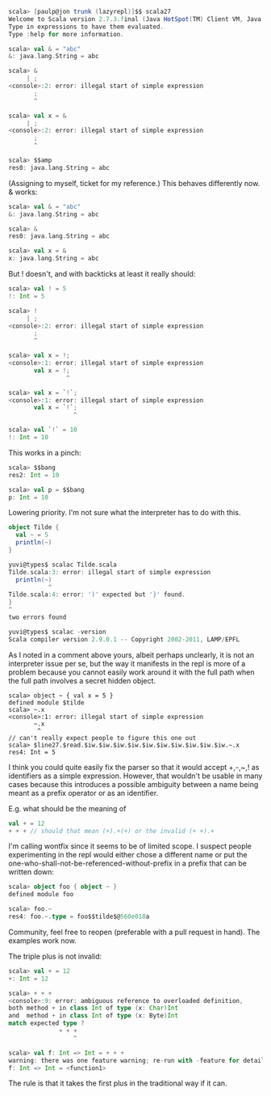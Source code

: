 ```scala
scala> [paulp@jon trunk (lazyrepl)]$$ scala27
Welcome to Scala version 2.7.3.final (Java HotSpot(TM) Client VM, Java 1.5.0_16).
Type in expressions to have them evaluated.
Type :help for more information.

scala> val & = "abc"
&: java.lang.String = abc

scala> &
     | ;
<console>:2: error: illegal start of simple expression
       ;
       ^

scala> val x = &
     | ;
<console>:2: error: illegal start of simple expression
       ;
       ^

scala> $$amp
res0: java.lang.String = abc
```

(Assigning to myself, ticket for my reference.)
This behaves differently now.  & works:
```scala
scala> val & = "abc"
&: java.lang.String = abc

scala> &
res0: java.lang.String = abc

scala> val x = &
x: java.lang.String = abc
```

But ! doesn't, and with backticks at least it really should:

```scala
scala> val ! = 5  
!: Int = 5

scala> !
     | ;
<console>:2: error: illegal start of simple expression
       ;
       ^

scala> val x = !;
<console>:1: error: illegal start of simple expression
       val x = !;
                ^

scala> val x = `!`;
<console>:1: error: illegal start of simple expression
       val x = `!`;
                  ^

scala> val `!` = 10
!: Int = 10
```

This works in a pinch:

```scala
scala> $$bang
res2: Int = 10

scala> val p = $$bang
p: Int = 10
```

Lowering priority.
I'm not sure what the interpreter has to do with this.

```scala
object Tilde {
  val ~ = 5
  println(~)
}
```

```scala
yuvi@types$ scalac Tilde.scala 
Tilde.scala:3: error: illegal start of simple expression
  println(~)
           ^
Tilde.scala:4: error: ')' expected but '}' found.
}
^
two errors found
```

```scala
yuvi@types$ scalac -version
Scala compiler version 2.9.0.1 -- Copyright 2002-2011, LAMP/EPFL
```
As I noted in a comment above yours, albeit perhaps unclearly, it is not an interpreter issue per se, but the way it manifests in the repl is more of a problem because you cannot easily work around it with the full path when the full path involves a secret hidden object.
```
scala> object ~ { val x = 5 }
defined module $tilde
scala> ~.x
<console>:1: error: illegal start of simple expression
       ~.x
        ^
// can't really expect people to figure this one out
scala> $line27.$read.$iw.$iw.$iw.$iw.$iw.$iw.$iw.$iw.$iw.$iw.~.x
res4: Int = 5
```
I think you could quite easily fix the parser so that it would accept +,-,~,! as identifiers as a simple expression. However, that wouldn't be usable in many cases because this introduces a possible ambiguity between a name being meant as a prefix operator or as an identifier.

E.g. what should be the meaning of 

```scala
val + = 12
+ + + // should that mean (+).+(+) or the invalid (+ +).+
```
I'm calling wontfix since it seems to be of limited scope.
I suspect people experimenting in the repl would either chose a different name or put the one-who-shall-not-be-referenced-without-prefix in a prefix that can be written down:

```scala
scala> object foo { object ~ }
defined module foo

scala> foo.~
res4: foo.~.type = foo$$tilde$@560e018a
```

Community, feel free to reopen (preferable with a pull request in hand).
The examples work now.

The triple plus is not invalid:
```scala
scala> val + = 12
+: Int = 12

scala> + + +
<console>:9: error: ambiguous reference to overloaded definition,
both method + in class Int of type (x: Char)Int
and  method + in class Int of type (x: Byte)Int
match expected type ?
              + + +
                  ^

scala> val f: Int => Int = + + +
warning: there was one feature warning; re-run with -feature for details
f: Int => Int = <function1>
```
The rule is that it takes the first plus in the traditional way if it can.
